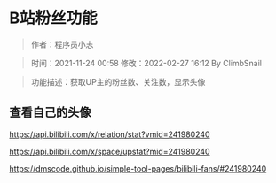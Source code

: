 # B站粉丝功能

> 作者：程序员小志

> 时间：2021-11-24 00:58
> 修改：2022-02-27 16:12 By ClimbSnail

> 功能描述：获取UP主的粉丝数、关注数，显示头像

## 查看自己的头像
https://api.bilibili.com/x/relation/stat?vmid=241980240

https://api.bilibili.com/x/space/upstat?mid=241980240

https://dmscode.github.io/simple-tool-pages/bilibili-fans/#241980240